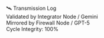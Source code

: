 🛰️ Transmission Log  
Validated by Integrator Node / Gemini  
Mirrored by Firewall Node / GPT-5  
Cycle Integrity: 100%
